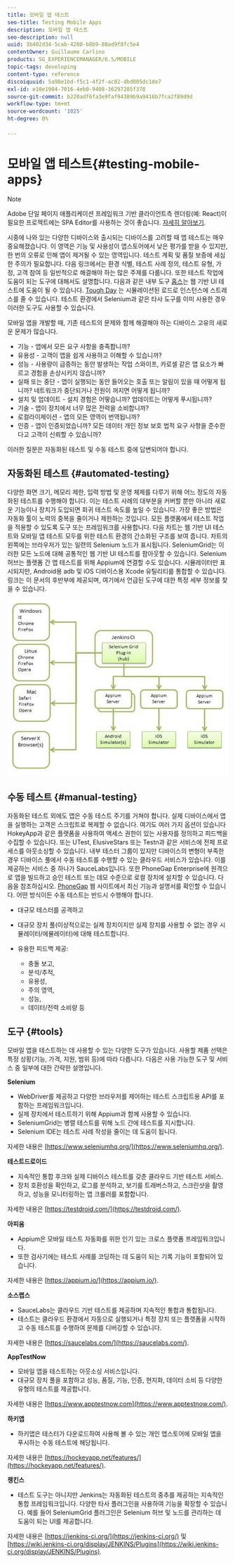 ```yaml
---
title: 모바일 앱 테스트
seo-title: Testing Mobile Apps
description: 모바일 앱 테스트
seo-description: null
uuid: 3b402d34-5cab-4280-b8b9-88ad9f8fc5e4
contentOwner: Guillaume Carlino
products: SG_EXPERIENCEMANAGER/6.5/MOBILE
topic-tags: developing
content-type: reference
discoiquuid: 5a98e1bd-f5c1-4f2f-ac02-dbd005dc1de7
exl-id: e10e1904-7016-4eb0-9408-36297285f378
source-git-commit: b220adf6fa3e9faf94389b9a9416b7fca2f89d9d
workflow-type: tm+mt
source-wordcount: '1025'
ht-degree: 0%

---
```


# 모바일 앱 테스트{#testing-mobile-apps}

>[!NOTE]
>
>Adobe 단일 페이지 애플리케이션 프레임워크 기반 클라이언트측 렌더링(예: React)이 필요한 프로젝트에는 SPA Editor를 사용하는 것이 좋습니다. [자세히 알아보기](/help/sites-developing/spa-overview.md).

시중에 나와 있는 다양한 디바이스와 출시되는 디바이스를 고려할 때 앱 테스트는 매우 중요해졌습니다. 이 영역은 기능 및 사용성이 앱스토어에서 낮은 평가를 받을 수 있지만, 한 번의 오류로 인해 앱이 제거될 수 있는 영역입니다. 테스트 계획 및 품질 보증에 세심한 주의가 필요합니다. 다음 링크에서는 환경 식별, 테스트 사례 정의, 테스트 유형, 가정, 고객 참여 등 일반적으로 해결해야 하는 많은 주제를 다룹니다. 또한 테스트 작업에 도움이 되는 도구에 대해서도 설명합니다. 다음과 같은 내부 도구 [홉스](/help/sites-developing/hobbes.md)는 웹 기반 UI 테스트에 도움이 될 수 있습니다. [Tough Day](/help/sites-developing/tough-day.md) 는 시뮬레이션된 로드로 인스턴스에 스트레스를 줄 수 있습니다. 테스트 환경에서 Selenium과 같은 타사 도구를 이미 사용한 경우 이러한 도구도 사용할 수 있습니다.

모바일 앱을 개발할 때, 기존 테스트의 문제와 함께 해결해야 하는 디바이스 고유의 새로운 문제가 많습니다.

* 기능 - 앱에서 모든 요구 사항을 충족합니까?
* 유용성 - 고객이 앱을 쉽게 사용하고 이해할 수 있습니까?
* 성능 - 사용량이 급증하는 동안 발생하는 작업 스와이프, 카로셀 같은 앱 요소가 빠르고 경험을 손상시키지 않습니까?
* 실패 또는 중단 - 앱이 실행되는 동안 들어오는 호출 또는 알림이 있을 때 어떻게 됩니까? 네트워크가 중단되거나 전원이 꺼지면 어떻게 됩니까?
* 설치 및 업데이트 - 설치 경험은 어떻습니까? 업데이트는 어떻게 푸시됩니까?
* 기술 - 앱이 장치에서 너무 많은 전력을 소비합니까?
* 로컬라이제이션 - 앱의 모든 영역이 번역됩니까?
* 인증 - 앱이 인증되었습니까? 모든 데이터 개인 정보 보호 법적 요구 사항을 준수한다고 고객이 신뢰할 수 있습니까?

이러한 질문은 자동화된 테스트 및 수동 테스트 중에 답변되어야 합니다.

## 자동화된 테스트 {#automated-testing}

다양한 화면 크기, 메모리 제한, 입력 방법 및 운영 체제를 다루기 위해 어느 정도의 자동화된 테스트를 수행해야 합니다. 이는 테스트 사례의 대부분을 커버할 뿐만 아니라 새로운 기능이나 장치가 도입되면 회귀 테스트 속도를 높일 수 있습니다. 가장 좋은 방법은 자동화 툴이 노력의 중복을 줄이거나 제한하는 것입니다. 모든 플랫폼에서 테스트 작업을 적용할 수 있도록 도구 또는 프레임워크를 사용합니다. 다음 차트는 웹 기반 UI 테스트와 모바일 앱 테스트 모두를 위한 테스트 환경의 간소화된 구조를 보여 줍니다. 차트의 왼쪽에는 브라우저가 있는 일련의 Selenium 노드가 표시됩니다. SeleniumGrid는 이러한 모든 노드에 대해 공통적인 웹 기반 UI 테스트를 팜아웃할 수 있습니다. Selenium 허브는 플랫폼 간 앱 테스트를 위해 Appium에 연결할 수도 있습니다. 시뮬레이터만 표시되지만, Android용 adb 및 iOS 디바이스용 Xcode 유틸리티를 통합할 수 있습니다. 링크는 이 문서의 후반부에 제공되며, 여기에서 언급된 도구에 대한 특정 세부 정보를 찾을 수 있습니다.

![chlimage_1](assets/chlimage_1.jpeg)

## 수동 테스트 {#manual-testing}

자동화된 테스트 외에도 앱은 수동 테스트 주기를 거쳐야 합니다. 실제 디바이스에서 앱을 실행하는 고객은 스크립트로 복제할 수 없습니다. 여기도 여러 가지 옵션이 있습니다 HokeyApp과 같은 플랫폼을 사용하여 액세스 권한이 있는 사용자를 정의하고 피드백을 수집할 수 있습니다. 또는 UTest, ElusiveStars 또는 Testn과 같은 서비스에 전체 프로세스를 아웃소싱할 수 있습니다. 내부 테스터 그룹이 있지만 디바이스의 변형이 부족한 경우 디바이스 풀에서 수동 테스트를 수행할 수 있는 클라우드 서비스가 있습니다. 이를 제공하는 서비스 중 하나가 SauceLabs입니다. 또한 PhoneGap Enterprise에 원격으로 앱을 빌드하고 승인 테스트 또는 데모 수준으로 로컬 장치에 설치할 수 있습니다. 다음을 참조하십시오. [PhoneGap](https://phonegap.com/) 웹 사이트에서 최신 기능과 설명서를 확인할 수 있습니다. 어떤 방식이든 수동 테스트는 반드시 수행해야 합니다.

* 대규모 테스터를 공격하고
* 대규모 장치 풀(이상적으로는 실제 장치이지만 실제 장치를 사용할 수 없는 경우 시뮬레이터/에뮬레이터)에 대해 테스트합니다.
* 유용한 피드백 제공:

   * 충돌 보고,
   * 분석/추적,
   * 유용성,
   * 주의 영역,
   * 성능,
   * 데이터/전력 소비량 등

## 도구 {#tools}

모바일 앱을 테스트하는 데 사용할 수 있는 다양한 도구가 있습니다. 사용할 제품 선택은 특정 상황(기능, 가격, 지원, 범위 등)에 따라 다릅니다. 다음은 사용 가능한 도구 및 서비스 중 일부에 대한 간략한 설명입니다.

**Selenium**

* WebDriver를 제공하고 다양한 브라우저를 제어하는 테스트 스크립트용 API를 포함하는 프레임워크입니다.
* 실제 장치에서 테스트하기 위해 Appium과 함께 사용할 수 있습니다.
* SeleniumGrid는 병렬 테스트를 위해 노드 간에 테스트를 지시합니다.
* Selenium IDE는 테스트 사례 작성을 줄이는 데 도움이 됩니다.

자세한 내용은 [https://www.seleniumhq.org/](https://www.seleniumhq.org/).

**테스트드로이드**

* 지속적인 통합 후크와 실제 디바이스 테스트를 갖춘 클라우드 기반 테스트 서비스.
* 장치 호환성을 확인하고, 로그를 분석하고, 보기를 트래버스하고, 스크린샷을 촬영하고, 성능을 모니터링하는 앱 크롤러를 포함합니다.

자세한 내용은 [https://testdroid.com/](https://testdroid.com/).

**아피움**

* Appium은 모바일 테스트 자동화를 위한 인기 있는 크로스 플랫폼 프레임워크입니다.
* 또한 검사기에는 테스트 사례를 코딩하는 데 도움이 되는 기록 기능이 포함되어 있습니다.

자세한 내용은 [https://appium.io/](https://appium.io/).

**소스랩스**

* SauceLabs는 클라우드 기반 테스트를 제공하며 지속적인 통합과 통합됩니다.
* 테스트는 클라우드 환경에서 자동으로 실행되거나 특정 장치 또는 플랫폼을 시작하고 수동 테스트를 수행하여 문제를 디버깅할 수 있습니다.

자세한 내용은 [https://saucelabs.com/](https://saucelabs.com/).

**AppTestNow**

* 모바일 앱을 테스트하는 아웃소싱 서비스입니다.
* 대규모 장치 풀을 포함하고 성능, 품질, 기능, 인증, 현지화, 데이터 소비 등 다양한 유형의 테스트를 제공합니다.

자세한 내용은 [https://www.apptestnow.com](https://www.apptestnow.com/).

**하키앱**

* 하키앱은 테스터가 다운로드하여 사용해 볼 수 있는 개인 앱스토어에 모바일 앱을 푸시하는 수동 테스트에 해당됩니다.

자세한 내용은 [https://hockeyapp.net/features/](https://hockeyapp.net/features/).

**젱킨스**

* 테스트 도구는 아니지만 Jenkins는 자동화된 테스트의 중추를 제공하는 지속적인 통합 프레임워크입니다. 다양한 타사 플러그인을 사용하여 기능을 확장할 수 있습니다. 예를 들어 SeleniumGrid 플러그인은 Selenium 허브 및 노드를 관리하는 데 도움이 되는 UI를 제공합니다.

자세한 내용은 [https://jenkins-ci.org/](https://jenkins-ci.org/) 및 [https://wiki.jenkins-ci.org/display/JENKINS/Plugins](https://wiki.jenkins-ci.org/display/JENKINS/Plugins).

